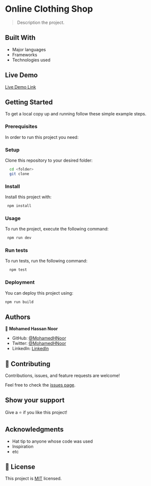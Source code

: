 # Online Clothing Shop

> Description the project.

## Built With

- Major languages
- Frameworks
- Technologies used

## Live Demo

[Live Demo Link](https://livedemo.com)

## Getting Started

To get a local copy up and running follow these simple example steps.

### Prerequisites

In order to run this project you need:

### Setup

Clone this repository to your desired folder:

```sh
  cd <folder>
  git clone
```

### Install

Install this project with:

```sh
 npm install
```

### Usage

To run the project, execute the following command:

```sh
 npm run dev
```

### Run tests

To run tests, run the following command:

```sh
  npm test
```

### Deployment

You can deploy this project using:

```sh
npm run build
```

## Authors

👤 **Mohamed Hassan Noor**

- GitHub: [@MohamedHNoor](https://github.com/MohamedHNoor)
- Twitter: [@MohamedHNoor](https://twitter.com/MohamedHNoor)
- LinkedIn: [LinkedIn](https://www.linkedin.com/in/mohamedhnoor/)

## 🤝 Contributing

Contributions, issues, and feature requests are welcome!

Feel free to check the [issues page](../../issues/).

## Show your support

Give a ⭐️ if you like this project!

## Acknowledgments

- Hat tip to anyone whose code was used
- Inspiration
- etc

## 📝 License

This project is [MIT](./LICENSE) licensed.
